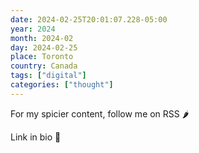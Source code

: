 ```yaml
---
date: 2024-02-25T20:01:07.228-05:00
year: 2024
month: 2024-02
day: 2024-02-25
place: Toronto
country: Canada
tags: ["digital"]
categories: ["thought"]
---
```

For my spicier content, follow me on RSS 🌶️ 

Link in bio 💋
